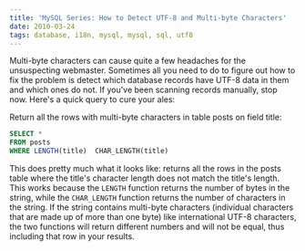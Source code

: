 ```yaml
---
title: 'MySQL Series: How to Detect UTF-8 and Multi-byte Characters'
date: 2010-03-24
tags: database, i18n, mysql, mysql, sql, utf8
---
```


Multi-byte characters can cause quite a few headaches for the unsuspecting
webmaster. Sometimes all you need to do to figure out how to fix the problem is
detect which database records have UTF-8 data in them and which ones do not. If
you've been scanning records manually, stop now. Here's a quick query to cure
your ales:

Return all the rows with multi-byte characters in table posts on field title:

```sql
SELECT *
FROM posts
WHERE LENGTH(title)  CHAR_LENGTH(title)
```

This does pretty much what it looks like: returns all the rows in the posts
table where the title's character length does not match the title's length.
This works because the `LENGTH` function returns the number of bytes in the
string, while the `CHAR_LENGTH` function returns the number of characters in the
string. If the string contains multi-byte characters (individual characters
that are made up of more than one byte) like international UTF-8
characters, the two functions will return different numbers and will not be
equal, thus including that row in your results.
